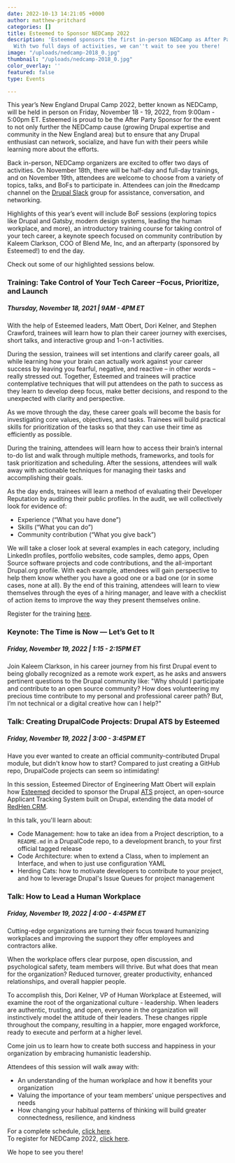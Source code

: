 ```yaml
---
date: 2022-10-13 14:21:05 +0000
author: matthew-pritchard
categories: []
title: Esteemed to Sponsor NEDCamp 2022
description: 'Esteemed sponsors the first in-person NEDCamp as After Party Sponsor.
  With two full days of activities, we can''t wait to see you there!  '
image: "/uploads/nedcamp-2018_0.jpg"
thumbnail: "/uploads/nedcamp-2018_0.jpg"
color_overlay: ''
featured: false
type: Events

---
```

This year’s New England Drupal Camp 2022, better known as NEDCamp, will be held in person on Friday, November 18 - 19, 2022, from 9:00am - 5:00pm ET. Esteemed is proud to be the After Party Sponsor for the event to not only further the NEDCamp cause (growing Drupal expertise and community in the New England area) but to ensure that any Drupal enthusiast can network, socialize, and have fun with their peers while learning more about the efforts. 

Back in-person, NEDCamp organizers are excited to offer two days of activities. On November 18th, there will be half-day and full-day trainings, and on November 19th, attendees are welcome to choose from a variety of topics, talks, and BoFs to participate in. Attendees can join the #nedcamp channel on the [Drupal Slack](https://www.drupal.org/user/login?destination=join-slack) group for assistance, conversation, and networking.

Highlights of this year’s event will include BoF sessions (exploring topics like Drupal and Gatsby, modern design systems, leading the human workplace, and more), an introductory training course for taking control of your tech career, a keynote speech focused on community contribution by Kaleem Clarkson, COO of Blend Me, Inc, and an afterparty (sponsored by Esteemed!) to end the day.  
  
Check out some of our highlighted sessions below.

### Training: Take Control of Your Tech Career –Focus, Prioritize, and Launch

##### Thursday, November 18, 2021 | 9AM - 4PM ET

With the help of Esteemed leaders, Matt Obert, Dori Kelner, and Stephen Crawford, trainees will learn how to plan their career journey with exercises, short talks, and interactive group and 1-on-1 activities. 

During the session, trainees will set intentions and clarify career goals, all while learning how your brain can actually work against your career success by leaving you fearful, negative, and reactive – in other words – really stressed out. Together, Esteemed and trainees will practice contemplative techniques that will put attendees on the path to success as they learn to develop deep focus, make better decisions, and respond to the unexpected with clarity and perspective.

As we move through the day, these career goals will become the basis for investigating core values, objectives, and tasks. Trainees will build practical skills for prioritization of the tasks so that they can use their time as efficiently as possible.  
  
During the training, attendees will learn how to access their brain’s internal to-do list and walk through multiple methods, frameworks, and tools for task prioritization and scheduling. After the sessions, attendees will walk away with actionable techniques for managing their tasks and accomplishing their goals.

As the day ends, trainees will learn a method of evaluating their Developer Reputation by auditing their public profiles. In the audit, we will collectively look for evidence of:

* Experience (“What you have done”)
* Skills (“What you can do”)
* Community contribution (“What you give back”)

We will take a closer look at several examples in each category, including LinkedIn profiles, portfolio websites, code samples, demo apps, Open Source software projects and code contributions, and the all-important Drupal.org profile. With each example, attendees will gain perspective to help them know whether you have a good one or a bad one (or in some cases, none at all). By the end of this training, attendees will learn to view themselves through the eyes of a hiring manager, and leave with a checklist of action items to improve the way they present themselves online.

Register for the training [here](https://nedcamp.org/trainings/2022/take-control-your-tech-career-focus-prioritize-and-launch "NEDCamp Training").

### Keynote: The Time is Now — Let’s Get to It

##### Friday, November 19, 2022 | 1:15 - 2:15PM ET

Join Kaleem Clarkson, in his career journey from his first Drupal event to being globally recognized as a remote work expert, as he asks and answers pertinent questions to the Drupal community like: "Why should I participate and contribute to an open source community? How does volunteering my precious time contribute to my personal and professional career path? But, I’m not technical or a digital creative how can I help?"

### Talk: Creating DrupalCode Projects: Drupal ATS by Esteemed

##### Friday, November 19, 2022 | 3:00 - 3:45PM ET

Have you ever wanted to create an official community-contributed Drupal module, but didn't know how to start? Compared to just creating a GitHub repo, DrupalCode projects can seem so intimidating!

In this session, Esteemed Director of Engineering Matt Obert will explain how [Esteemed](https://esteemed.io/) decided to sponsor the Drupal [ATS](https://www.drupal.org/project/ats) project, an open-source Applicant Tracking System built on Drupal, extending the data model of [RedHen CRM](https://www.drupal.org/project/redhen).

In this talk, you'll learn about:

* Code Management: how to take an idea from a Project description, to a `README.md` in a DrupalCode repo, to a development branch, to your first official tagged release
* Code Architecture: when to extend a Class, when to implement an Interface, and when to just use configuration YAML
* Herding Cats: how to motivate developers to contribute to your project, and how to leverage Drupal's Issue Queues for project management

### Talk: How to Lead a Human Workplace

##### Friday, November 19, 2022 | 4:00 - 4:45PM ET

Cutting-edge organizations are turning their focus toward humanizing workplaces and improving the support they offer employees and contractors alike.

When the workplace offers clear purpose, open discussion, and psychological safety, team members will thrive. But what does that mean for the organization? Reduced turnover, greater productivity, enhanced relationships, and overall happier people.

To accomplish this, Dori Kelner, VP of Human Workplace at Esteemed, will examine the root of the organizational culture - leadership. When leaders are authentic, trusting, and open, everyone in the organization will instinctively model the attitude of their leaders. These changes ripple throughout the company, resulting in a happier, more engaged workforce, ready to execute and perform at a higher level.

Come join us to learn how to create both success and happiness in your organization by embracing humanistic leadership.

Attendees of this session will walk away with:

* An understanding of the human workplace and how it benefits your organization
* Valuing the importance of your team members’ unique perspectives and needs
* How changing your habitual patterns of thinking will build greater connectedness, resilience, and kindness

For a complete schedule, [click here](https://nedcamp.org/schedule).  
To register for NEDCamp 2022, [click here](https://ti.to/nedcamp/2021ticket).

We hope to see you there!